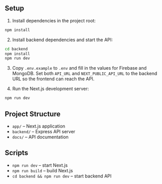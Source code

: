 ## Setup

1. Install dependencies in the project root:

```bash
npm install
```

2. Install backend dependencies and start the API:

```bash
cd backend
npm install
npm run dev
```

3. Copy `.env.example` to `.env` and fill in the values for Firebase and MongoDB. Set both `API_URL` and `NEXT_PUBLIC_API_URL` to the backend URL so the frontend can reach the API.

4. Run the Next.js development server:

```bash
npm run dev
```

## Project Structure

- `app/` – Next.js application
- `backend/` – Express API server
- `docs/` – API documentation

## Scripts

- `npm run dev` – start Next.js
- `npm run build` – build Next.js
- `cd backend && npm run dev` – start backend API
